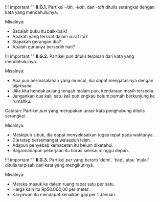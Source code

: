 !!! important ""
	**II.G.1.** Partikel *-lah*, *-kah*, dan *-tah* ditulis serangkai dengan kata yang mendahuluinya.

Misalnya:

- Bacalah buku itu baik-baik!
- Apakah yang tersirat dalam surat itu?
- Siapakah gerangan dia?
- Apatah gunanya bersedih hati?

!!! important ""
	**II.G.2.** Partikel *pun* ditulis terpisah dari kata yang mendahuluinya.

Misalnya:

- Apa pun permasalahan yang muncul, dia dapat mengatasinya dengan bijaksana.
- Jika kita hendak pulang tengah malam pun, kendaraan masih tersedia.
- Jangankan dua kali, satu kali pun engkau belum pernah berkunjung ke rumahku.

Catatan: Partikel *pun* yang merupakan unsur kata penghubung ditulis serangkai.

Misalnya:

- Meskipun sibuk, dia dapat menyelesaikan tugas tepat pada waktunya.
- Dia tetap bersemangat walaupun lelah.
- Adapun penyebab kemacetan itu belum diketahui.
- Bagaimanapun pekerjaan itu harus selesai minggu depan.

!!! important ""
	**II.G.3.** Partikel *per* yang berarti 'demi', 'tiap', atau 'mulai' ditulis terpisah dari kata yang mengikutinya.

Misalnya:

- Mereka masuk ke dalam ruang rapat satu per satu.
- Harga kain itu Rp50.000,00 per meter.
- Karyawan itu mendapat kenaikan gaji per 1 Januari.
